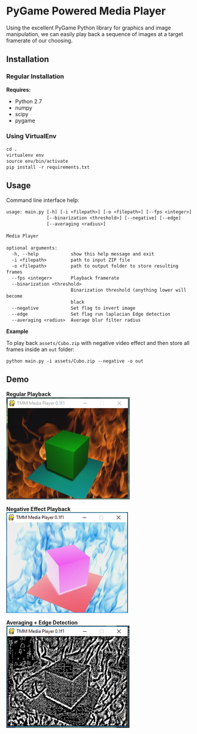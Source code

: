 # PyGame Powered Media Player

Using the excellent PyGame Python library for graphics and image manipulation, we can easily play back a sequence of images at a target framerate of our choosing.

## Installation

### Regular Installation

**Requires:**
- Python 2.7
- numpy
- scipy
- pygame

### Using VirtualEnv

```
cd .
virtualenv env
source env/bin/activate
pip install -r requirements.txt
```

## Usage

Command line interface help:

```
usage: main.py [-h] [-i <filepath>] [-o <filepath>] [--fps <integer>]
               [--binarization <threshold>] [--negative] [--edge]
               [--averaging <radius>]

Media Player

optional arguments:
  -h, --help            show this help message and exit
  -i <filepath>         path to input ZIP file
  -o <filepath>         path to output folder to store resulting frames
  --fps <integer>       Playback framerate
  --binarization <threshold>
                        Binarization threshold (anything lower will become
                        black
  --negative            Set flag to invert image
  --edge                Set flag run laplacian Edge detection
  --averaging <radius>  Average blur filter radius
```

**Example**

To play back `assets/Cubo.zip` with negative video effect and then store all frames inside an
`out` folder:

```
python main.py -i assets/Cubo.zip --negative -o out
```

## Demo

**Regular Playback**  
![](./figures/fig1.png)

**Negative Effect Playback**  
![](./figures/fig2.png)

**Averaging + Edge Detection**  
![](./figures/fig3.png)